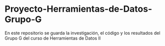 # Proyecto-Herramientas-de-Datos-Grupo-G
En este repositorio se guarda la investigación, el código y los resultados del Grupo G del curso de Herramientas de Datos II
